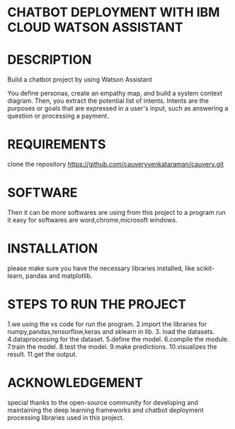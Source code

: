 # CHATBOT DEPLOYMENT WITH IBM CLOUD WATSON ASSISTANT

# DESCRIPTION

 Build a chatbot project by using Watson Assistant
 
You define personas, create an empathy map, and build a system context diagram. Then, you extract the potential list of intents. Intents are the purposes or goals that are expressed in a user's input, such as answering a question or processing a payment.
  
  # REQUIREMENTS 

  clone the repository
https://github.com/cauveryvenkataraman/cauvery.git
  # SOFTWARE

   Then it can be more softwares are using from this project to a program run it easy for softwares are word,chrome,microsoft windows.

  # INSTALLATION

  please make sure you have the necessary libraries installed, like scikit-learn, pandas and matplotlib.

  # STEPS TO RUN THE PROJECT
1.we using the vs code for run the program.
2.import the libraries for numpy,pandas,tensorflow,keras and sklearn in lib.
3. load the datasets.
4.dataprocessing for the dataset.
5.define the model.
6.compile the module.
7.train the model.
8.test the model.
9.make predictions.
10.visualizes the result.
11.get the output.

   # ACKNOWLEDGEMENT

   special thanks to the open-source community for developing and maintaining the deep learning frameworks and chatbot deployment processing libraries used in this project.
